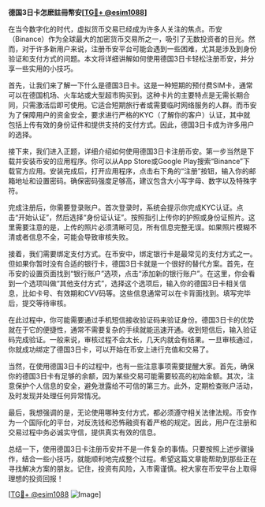 **德国3日卡怎麽註冊幣安[[TG💪+ @esim1088](https://t.me/s/esim1088)]**

在当今数字化的时代，虚拟货币交易已经成为许多人关注的焦点。币安（Binance）作为全球最大的加密货币交易所之一，吸引了无数投资者的目光。然而，对于许多新用户来说，注册币安平台可能会遇到一些困难，尤其是涉及到身份验证和支付方式的问题。本文将详细讲解如何使用德国3日卡轻松注册币安，并分享一些实用的小技巧。

首先，让我们来了解一下什么是德国3日卡。这是一种短期的预付费SIM卡，通常可以在德国机场、火车站或大型超市购买到。这种卡片的主要特点是无需长期合同，只需激活后即可使用。它适合短期旅行者或需要临时网络服务的人群。而币安为了保障用户的资金安全，要求进行严格的KYC（了解你的客户）认证，其中就包括上传有效的身份证件和提供支持的支付方式。因此，德国3日卡成为许多用户的选择。

接下来，我们进入正题，详细介绍如何使用德国3日卡注册币安。第一步当然是下载并安装币安的应用程序。你可以从App Store或Google Play搜索“Binance”下载官方应用。安装完成后，打开应用程序，点击右下角的“注册”按钮，输入你的邮箱地址和设置密码。确保密码强度足够高，建议包含大小写字母、数字以及特殊字符。

完成注册后，你需要登录账户。首次登录时，系统会提示你完成KYC认证。点击“开始认证”，然后选择“身份证认证”。按照指引上传你的护照或身份证照片。这里需要注意的是，上传的照片必须清晰可见，所有信息完整无误。如果照片模糊不清或者信息不全，可能会导致审核失败。

接着，我们需要绑定支付方式。在币安中，绑定银行卡是最常见的支付方式之一。但如果你暂时没有合适的银行卡，德国3日卡就是一个很好的替代方案。首先，在币安的设置页面找到“银行账户”选项，点击“添加新的银行账户”。在这里，你会看到一个选项叫做“其他支付方式”，选择这个选项后，输入你的德国3日卡相关信息，比如卡号、有效期和CVV码等。这些信息通常可以在卡背面找到。填写完毕后，提交等待审核。

在此过程中，你可能需要通过手机短信接收验证码来验证身份。德国3日卡的优势就在于它的便捷性，通常不需要复杂的手续就能迅速开通。收到短信后，输入验证码完成验证。一般来说，审核过程不会太长，几天内就会有结果。一旦审核通过，你就成功绑定了德国3日卡，可以开始在币安上进行充值和交易了。

当然，在使用德国3日卡的过程中，也有一些注意事项需要提醒大家。首先，确保你的德国3日卡有足够的余额，因为某些交易可能需要较高的初始金额。其次，注意保护个人信息的安全，避免泄露给不可信的第三方。此外，定期检查账户活动，及时发现并处理任何异常情况。

最后，我想强调的是，无论使用哪种支付方式，都必须遵守相关法律法规。币安作为一个国际化的平台，对反洗钱和恐怖融资有着严格的规定。因此，用户在注册和交易过程中务必诚实守信，提供真实有效的信息。

总结一下，使用德国3日卡注册币安并不是一件复杂的事情。只要按照上述步骤操作，结合一些小技巧，就能顺利地完成整个过程。希望这篇文章能帮助到那些正在寻找解决方案的朋友。记住，投资有风险，入市需谨慎。祝大家在币安平台上取得理想的投资回报！

[[TG💪+ @esim1088](https://t.me/s/esim1088) ![Image](https://i.postimg.cc/4NQfJmqS/Snipaste-2025-05-13-00-14-12.png)]